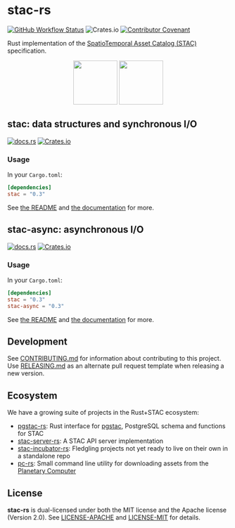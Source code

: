 # stac-rs

[![GitHub Workflow Status](https://img.shields.io/github/actions/workflow/status/gadomski/stac-rs/ci.yml?branch=main&style=for-the-badge)](https://github.com/gadomski/stac-rs/actions/workflows/ci.yml)
![Crates.io](https://img.shields.io/crates/l/stac?style=for-the-badge)
[![Contributor Covenant](https://img.shields.io/badge/Contributor%20Covenant-2.1-4baaaa.svg?style=for-the-badge)](./CODE_OF_CONDUCT)

Rust implementation of the [SpatioTemporal Asset Catalog (STAC)](https://stacspec.org/) specification.

<p align="center">
<img src="https://d33wubrfki0l68.cloudfront.net/22691a3c3002324451ed99f4009de8aab761e1b7/d24da/public/images-original/stac-01.png" height="100">
<img src="https://rustacean.net/assets/rustacean-orig-noshadow.svg" height=100>
</p>

## stac: data structures and synchronous I/O

[![docs.rs](https://img.shields.io/docsrs/stac?style=for-the-badge)](https://docs.rs/stac/latest/stac/)
[![Crates.io](https://img.shields.io/crates/v/stac?style=for-the-badge)](https://crates.io/crates/stac)

### Usage

In your `Cargo.toml`:

```toml
[dependencies]
stac = "0.3"
```

See [the README](./stac/README.md) and [the documentation](https://docs.rs/stac) for more.

## stac-async: asynchronous I/O

[![docs.rs](https://img.shields.io/docsrs/stac-async?style=for-the-badge)](https://docs.rs/stac-async/latest/stac_async/)
[![Crates.io](https://img.shields.io/crates/v/stac-async?style=for-the-badge)](https://crates.io/crates/stac-async)

### Usage

In your `Cargo.toml`:

```toml
[dependencies]
stac = "0.3"
stac-async = "0.3"
```

See [the README](./stac-async/README.md) and [the documentation](https://docs.rs/stac-async) for more.

## Development

See [CONTRIBUTING.md](./CONTRIBUTING.md) for information about contributing to this project.
Use [RELEASING.md](./RELEASING.md) as an alternate pull request template when releasing a new version.

## Ecosystem

We have a growing suite of projects in the Rust+STAC ecosystem:

- [pgstac-rs](https://github.com/gadomski/pgstac-rs): Rust interface for [pgstac](https://github.com/stac-utils/pgstac), PostgreSQL schema and functions for STAC
- [stac-server-rs](https://github.com/gadomski/stac-server-rs): A STAC API server implementation
- [stac-incubator-rs](https://github.com/gadomski/stac-incubator-rs): Fledgling projects not yet ready to live on their own in a standalone repo
- [pc-rs](https://github.com/gadomski/pc-rs): Small command line utility for downloading assets from the [Planetary Computer](https://planetarycomputer.microsoft.com/)

## License

**stac-rs** is dual-licensed under both the MIT license and the Apache license (Version 2.0).
See [LICENSE-APACHE](./LICENSE-APACHE) and [LICENSE-MIT](./LICENSE-MIT) for details.
